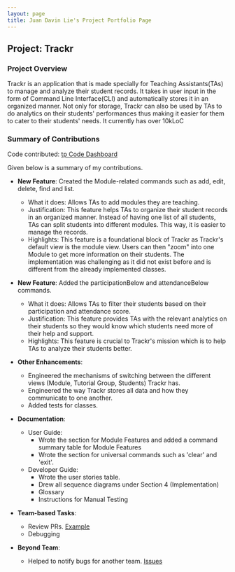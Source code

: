 ```yaml
---
layout: page
title: Juan Davin Lie's Project Portfolio Page
---
```


## Project: Trackr

### Project Overview
Trackr is an application that is made specially for Teaching Assistants(TAs) to manage and analyze their student records. 
It takes in user input in the form of Command Line Interface(CLI) and automatically stores it in an organized manner. 
Not only for storage, Trackr can also be used by TAs to do analytics on their students' performances thus making it 
easier for them to cater to their students' needs. It currently has over 10kLoC

### Summary of Contributions
Code contributed: [tp Code Dashboard](https://nus-cs2103-ay2021s1.github.io/tp-dashboard/#breakdown=true&search=juandavinlie&sort=groupTitle&sortWithin=title&since=2020-08-14&timeframe=commit&mergegroup=&groupSelect=groupByRepos&checkedFileTypes=docs~functional-code~test-code~other)

Given below is a summary of my contributions.

* **New Feature**: Created the Module-related commands such as add, edit, delete, find and list.
  * What it does: Allows TAs to add modules they are teaching.
  * Justification: This feature helps TAs to organize their student records in an organized manner. Instead of having one list of all students, TAs can split students into different modules. This way, it is easier to manage the records.
  * Highlights: This feature is a foundational block of Trackr as Trackr's default view is the module view. Users can then "zoom" into one Module to get more information on their students. The implementation was challenging as it did not exist before and is different from the already implemented classes.

* **New Feature**: Added the participationBelow and attendanceBelow commands.
  * What it does: Allows TAs to filter their students based on their participation and attendance score.
  * Justification: This feature provides TAs with the relevant analytics on their students so they would know which students need more of their help and support.
  * Highlights: This feature is crucial to Trackr's mission which is to help TAs to analyze their students better.

* **Other Enhancements**: 
  * Engineered the mechanisms of switching between the different views (Module, Tutorial Group, Students) Trackr has.
  * Engineered the way Trackr stores all data and how they communicate to one another.
  * Added tests for classes.

* **Documentation**:
  * User Guide:
    * Wrote the section for Module Features and added a command summary table for Module Features
    * Wrote the section for universal commands such as 'clear' and 'exit'.
  * Developer Guide:
    * Wrote the user stories table.
    * Drew all sequence diagrams under Section 4 (Implementation)
    * Glossary
    * Instructions for Manual Testing

* **Team-based Tasks**:
  * Review PRs. [Example](https://github.com/AY2021S1-CS2103T-W12-2/tp/pulls?q=is%3Apr+reviewed-by%3Ajuandavinlie+)
  * Debugging

* **Beyond Team**:
  * Helped to notify bugs for another team. [Issues](https://github.com/juandavinlie/ped/tree/main/files)
